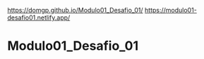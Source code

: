 https://domgp.github.io/Modulo01_Desafio_01/
https://modulo01-desafio01.netlify.app/

# Modulo01_Desafio_01

